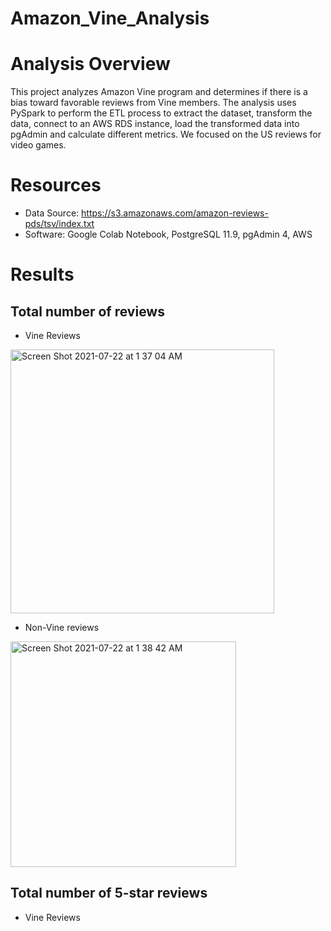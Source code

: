 # Amazon_Vine_Analysis
# Analysis Overview
This project analyzes Amazon Vine program and determines if there is a bias toward favorable reviews from Vine members.
The analysis uses PySpark to perform the ETL process to extract the dataset, transform the data, connect to an AWS RDS instance, load the transformed data into pgAdmin and calculate different metrics.
We focused on the US reviews for video games.

# Resources
- Data Source: https://s3.amazonaws.com/amazon-reviews-pds/tsv/index.txt
- Software: Google Colab Notebook, PostgreSQL 11.9, pgAdmin 4, AWS

# Results
## Total number of reviews 
- Vine Reviews
<img width="422" alt="Screen Shot 2021-07-22 at 1 37 04 AM" src="https://user-images.githubusercontent.com/77812423/126594146-c1d6f84c-e086-48d9-a2a8-1d9e4dd81408.png">

- Non-Vine reviews
<img width="361" alt="Screen Shot 2021-07-22 at 1 38 42 AM" src="https://user-images.githubusercontent.com/77812423/126594259-bf7aba9c-d589-40df-9c09-47bd51a99be8.png">

## Total number of 5-star reviews
- Vine Reviews
